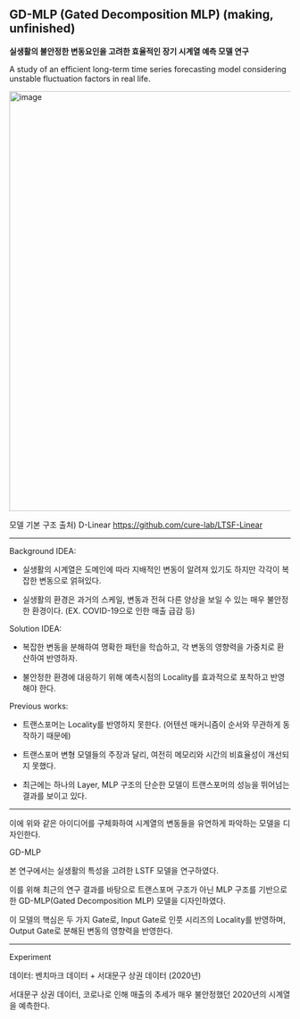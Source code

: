 ## GD-MLP (Gated Decomposition MLP) (making, unfinished)

<b>실생활의 불안정한 변동요인을 고려한 효율적인 장기 시계열 예측 모델 연구</b>

A study of an efficient long-term time series forecasting model considering unstable fluctuation factors in real life.

<img width="753" alt="image" src="https://github.com/Reign2121/GD-MLP/assets/121419113/ad33dce1-8528-4484-adb9-7539444a5f69">


모델 기본 구조 출처) D-Linear https://github.com/cure-lab/LTSF-Linear


_______________________

Background IDEA:

- 실생활의 시계열은 도메인에 따라 지배적인 변동이 알려져 있기도 하지만 각각이 복잡한 변동으로 얽혀있다. 

- 실생활의 환경은 과거의 스케일, 변동과 전혀 다른 양상을 보일 수 있는 매우 불안정한 환경이다. (EX. COVID-19으로 인한 매출 급감 등)


Solution IDEA: 

- 복잡한 변동을 분해하여 명확한 패턴을 학습하고, 각 변동의 영향력을 가중치로 환산하여 반영하자.

- 불안정한 환경에 대응하기 위해 예측시점의 Locality를 효과적으로 포착하고 반영해야 한다.


Previous works:

- 트랜스포머는 Locality를 반영하지 못한다. (어텐션 매커니즘이 순서와 무관하게 동작하기 때문에)

- 트랜스포머 변형 모델들의 주장과 달리, 여전히 메모리와 시간의 비효율성이 개선되지 못했다.

- 최근에는 하나의 Layer, MLP 구조의 단순한 모델이 트랜스포머의 성능을 뛰어넘는 결과를 보이고 있다.

_______________________

이에 위와 같은 아이디어를 구체화하여 시계열의 변동들을 유연하게 파악하는 모델을 디자인한다. 

GD-MLP

본 연구에서는 실생활의 특성을 고려한 LSTF 모델을 연구하였다.

이를 위해 최근의 연구 결과를 바탕으로 트랜스포머 구조가 아닌 MLP 구조를 기반으로 한 GD-MLP(Gated Decomposition MLP) 모델을 디자인하였다. 

이 모델의 핵심은 두 가지 Gate로, 
Input Gate로 인풋 시리즈의 Locality를 반영하며, Output Gate로 분해된 변동의 영향력을 반영한다. 

________________________

Experiment

데이터: 벤치마크 데이터 + 서대문구 상권 데이터 (2020년)

서대문구 상권 데이터, 코로나로 인해 매출의 추세가 매우 불안정했던 2020년의 시계열을 예측한다.
